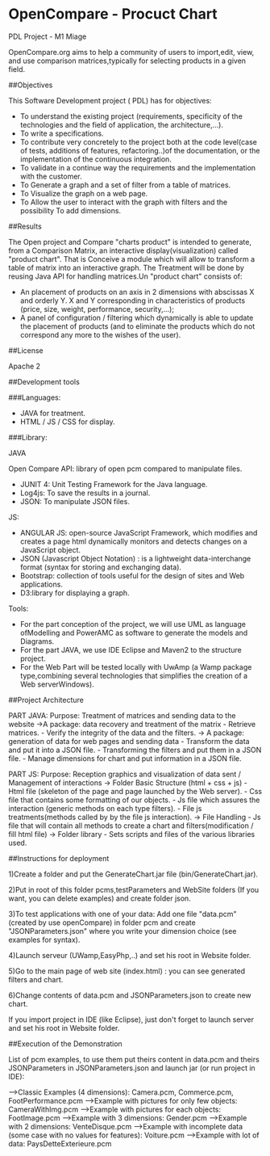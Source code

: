 # OpenCompare - Procuct Chart
PDL Project - M1 Miage

OpenCompare.org aims to help a community of users to import,edit, view, and use comparison matrices,typically for selecting
products in a given field.

##Objectives

This Software Development project ( PDL) has for objectives:
- To understand the existing project (requirements, specificity of the technologies and the field of application, the architecture,...).
- To write a specifications.
- To contribute very concretely to the project both at the code level(case of tests, additions of features, refactoring..)of the documentation, or the implementation of the continuous integration.
- To validate in a continue way the requirements and the implementation with the customer.
- To Generate a graph and a set of filter from a table of matrices.
- To Visualize the graph on a web page.
- To Allow the user to interact with the graph with filters and the possibility To add dimensions.

##Results

The Open project and Compare "charts product" is intended to generate, from a Comparison Matrix, an interactive display(visualization) called "product chart". That is Conceive a module which will allow to transform a table of matrix into an interactive graph.
The Treatment will be done by reusing Java API for handling matrices.Un "product chart" consists of:
- An placement of products on an axis in 2 dimensions with abscissas X and orderly Y. X and Y corresponding in characteristics of products (price, size, weight, performance, security,...);
- A panel of configuration / filtering which dynamically is able to update the placement of products (and to eliminate the products which do not correspond any more to the wishes of the user).


##License

 Apache 2
 

##Development tools

###Languages:

- JAVA for treatment.
- HTML / JS / CSS for display.

###Library:

JAVA

 Open Compare API: library of open pcm compared to manipulate files.
- JUNIT 4: Unit Testing Framework for the Java language.
- Log4js: To save the results in a journal.
- JSON: To manipulate JSON files.

JS:

- ANGULAR JS: open-source JavaScript Framework, which modifies and creates a page html dynamically monitors and detects changes on a JavaScript object.
- JSON (Javascript Object Notation) : is a lightweight data-interchange format (syntax for storing and exchanging data).
- Bootstrap: collection of tools useful for the design of sites and Web applications.
- D3:library for displaying a graph.

Tools:

- For the part conception of the project,  we will use UML as language ofModelling and PowerAMC as software to generate the models and Diagrams.
- For the part JAVA, we use IDE Eclipse  and Maven2 to the structure project.
- For the Web Part will be tested locally with UwAmp (a Wamp package type,combining several technologies that simplifies the creation of a Web serverWindows).


##Project Architecture 

PART JAVA:
  Purpose: Treatment of matrices and sending data to the website
	->A package: data recovery and treatment of the matrix
		- Retrieve matrices.
		- Verify the integrity of the data and the filters.
	-> A package: generation of data for web pages and sending data
		- Transform the data and put it into a JSON file.
		- Transforming the filters and put them in a JSON file.
		- Manage dimensions for chart and put information in a JSON file.

PART JS:
  Purpose: Reception graphics and visualization of data sent / Management of interactions
	-> Folder Basic Structure (html + css + js)
		- Html file (skeleton of the page and page launched by the Web server).
		- Css file that contains some formatting of our objects.
		- Js file which assures the interaction (generic methods on each type filters).
		- File js treatments(methods called by by the file js interaction). 
	-> File Handling
		- Js file that will contain all methods to create a chart and filters(modification / fill html file)
	-> Folder library
		- Sets scripts and files of the various libraries used.

##Instructions for deployment

1)Create a folder and put the GenerateChart.jar file (bin/GenerateChart.jar).

2)Put in root of this folder pcms,testParameters and WebSite folders (If you want, you can delete examples) and create folder json. 

3)To test applications with one of your data: Add one file "data.pcm" (created by use openCompare) in folder pcm and create "JSONParameters.json" where you write your dimension choice (see examples for syntax).

4)Launch serveur (UWamp,EasyPhp,..) and set his root in Website folder.

5)Go to the main page of web site (index.html) : you can see generated filters and chart.

6)Change contents of data.pcm and JSONParameters.json to create new chart. 

If you import project in IDE (like Eclipse), just don't forget to launch server and set his root in Website folder. 

##Execution of the Demonstration

List of pcm examples, to use them put theirs content in data.pcm and theirs JSONParameters in JSONParameters.json and launch jar (or run project in IDE):

-->Classic Examples (4 dimensions): Camera.pcm, Commerce.pcm, FootPerformance.pcm
-->Example with pictures for only few objects: CameraWithImg.pcm
-->Example with pictures for each objects: FootImage.pcm
-->Example with 3 dimensions: Gender.pcm
-->Example with 2 dimensions: VenteDisque.pcm
-->Example with incomplete data (some case with no values for features): Voiture.pcm
-->Example with lot of data: PaysDetteExterieure.pcm




